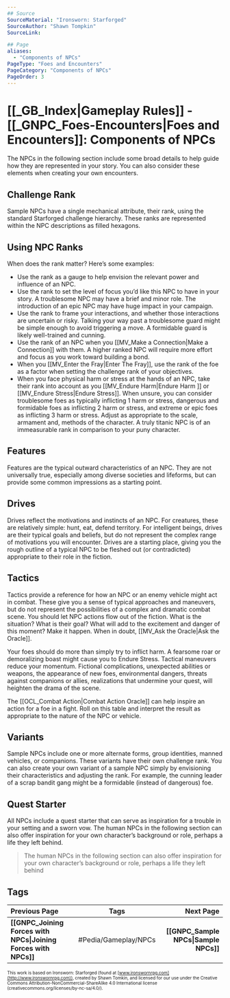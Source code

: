 ```yaml
---
## Source
SourceMaterial: "Ironsworn: Starforged"
SourceAuthor: "Shawn Tompkin"
SourceLink: 

## Page
aliases:
  - "Components of NPCs"
PageType: "Foes and Encounters"
PageCategory: "Components of NPCs"
PageOrder: 3
---
```

# [[_GB_Index|Gameplay Rules]] - [[_GNPC_Foes-Encounters|Foes and Encounters]]: Components of NPCs
The NPCs in the following section include some broad details to help guide how they are represented in your story. You can also consider these elements when creating your own encounters.

## Challenge Rank
Sample NPCs have a single mechanical attribute, their rank, using the standard Starforged challenge hierarchy. These ranks are represented within the NPC descriptions as filled hexagons.

## Using NPC Ranks
When does the rank matter? Here’s some examples: 
- Use the rank as a gauge to help envision the relevant power and influence of an NPC.
- Use the rank to set the level of focus you’d like this NPC to have in your story. A troublesome NPC may have a brief and minor role. The introduction of an epic NPC may have huge impact in your campaign.
- Use the rank to frame your interactions, and whether those interactions are uncertain or risky. Talking your way past a troublesome guard might be simple enough to avoid triggering a move. A formidable guard is likely well-trained and cunning.
- Use the rank of an NPC when you [[MV_Make a Connection|Make a Connection]] with them. A higher ranked NPC will require more effort and focus as you work toward building a bond.
- When you [[MV_Enter the Fray|Enter The Fray]], use the rank of the foe as a factor when setting the challenge rank of your objectives.
- When you face physical harm or stress at the hands of an NPC, take their rank into account as you [[MV_Endure Harm|Endure Harm ]]  or [[MV_Endure Stress|Endure Stress]]. When unsure, you can consider troublesome foes as typically inflicting 1 harm or stress, dangerous and formidable foes as inflicting 2 harm or stress, and extreme or epic foes as inflicting 3 harm or stress. Adjust as appropriate to the scale, armament and, methods of the character. A truly titanic NPC is of an immeasurable rank in comparison to your puny character.

## Features
Features are the typical outward characteristics of an NPC. They are not universally true, especially among diverse societies and lifeforms, but can provide some common impressions as a starting point.

## Drives
Drives reflect the motivations and instincts of an NPC. For creatures, these are relatively simple: hunt, eat, defend territory. For intelligent beings, drives are their typical goals and beliefs, but do not represent the complex range of motivations you will encounter. Drives are a starting place, giving you the rough outline of a typical NPC to be fleshed out (or contradicted) appropriate to their role in the fiction.

## Tactics
Tactics provide a reference for how an NPC or an enemy vehicle might act in combat. These give you a sense of typical approaches and maneuvers, but do not represent the possibilities of a complex and dramatic combat scene. You should let NPC actions flow out of the fiction. What is the situation? What is their goal? What will add to the excitement and danger of this moment? Make it happen. When in doubt, [[MV_Ask the Oracle|Ask the Oracle]].

Your foes should do more than simply try to inflict harm. A fearsome roar or demoralizing boast might cause you to Endure Stress. Tactical maneuvers reduce your momentum. Fictional complications, unexpected abilities or weapons, the appearance of new foes, environmental dangers, threats against companions or allies, realizations that undermine your quest, will heighten the drama of the scene.

The [[OCL_Combat Action|Combat Action Oracle]] can help inspire an action for a foe in a fight. Roll on this table and interpret the result as appropriate to the nature of the NPC or vehicle. 

## Variants
Sample NPCs include one or more alternate forms, group identities, manned vehicles, or companions. These variants have their own challenge rank. You can also create your own variant of a sample NPC simply by envisioning their characteristics and adjusting the rank. For example, the cunning leader of a scrap bandit gang might be a formidable (instead of dangerous) foe.

## Quest Starter
All NPCs include a quest starter that can serve as inspiration for a trouble in your setting and a sworn vow. The human NPCs in the following section can also offer inspiration for your own character’s background or role, perhaps a life they left behind.

> The human NPCs in the following section can also offer inspiration for your own character’s background or role, perhaps a life they left behind

## Tags
| Previous Page | Tags | Next Page |
|:--- |:---:| ---:|
| **[[GNPC_Joining Forces with NPCs\|Joining Forces with NPCs]]** | #Pedia/Gameplay/NPCs | **[[GNPC_Sample NPCs\|Sample NPCs]]** |

<font size=-2>This work is based on Ironsworn: Starforged (found at [www.ironswornrpg.com](http://www.ironswornrpg.com)), created by Shawn Tomkin, and licensed for our use under the Creative Commons Attribution-NonCommercial-ShareAlike 4.0 International license  (creativecommons.org/licenses/by-nc-sa/4.0/).</font>